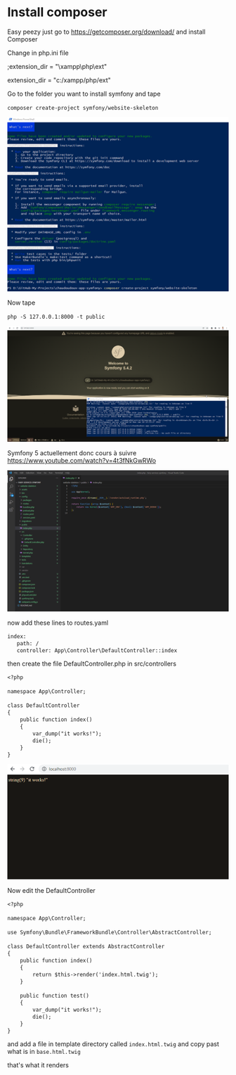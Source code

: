 # Install composer

Easy peezy just go to https://getcomposer.org/download/ and install Composer


Change in php.ini file

;extension_dir = "\xampp\php\ext"

extension_dir = "c:/xampp/php/ext"

Go to the folder you want to install symfony and tape

`composer create-project symfony/website-skeleton`

![](LOD8Annr20.png)

Now tape 

`php -S 127.0.0.1:8000 -t public`

![](hn0xVGtNQb.png)

Symfony 5 actuellement donc cours à suivre https://www.youtube.com/watch?v=4t3fNkGwRWo

![](0rYoHZKywh.png)

now add these lines to routes.yaml

```
index:
   path: /
   controller: App\Controller\DefaultController::index
```

then create the file DefaultController.php in src/controllers

```
<?php

namespace App\Controller;

class DefaultController
{
    public function index()
    {
        var_dump("it works!");
        die();
    }
}
```

![](2E0KFzT5JL.png)

Now edit the DefaultController

```
<?php

namespace App\Controller;

use Symfony\Bundle\FrameworkBundle\Controller\AbstractController;

class DefaultController extends AbstractController
{
    public function index()
    {
        return $this->render('index.html.twig');
    }

    public function test()
    {
        var_dump("it works!");
        die();
    }
}
```

and add a file in template directory called `index.html.twig` and copy past what is in `base.html.twig`

that's what it renders
